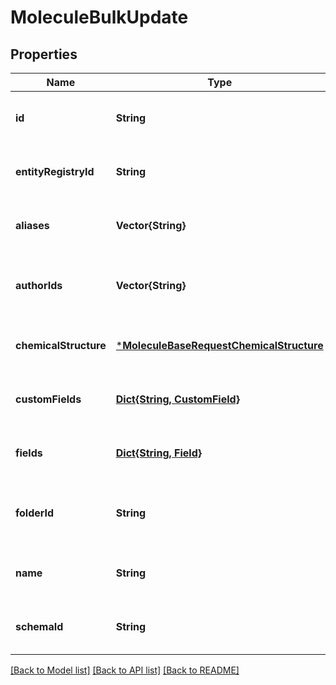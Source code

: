 # MoleculeBulkUpdate


## Properties
Name | Type | Description | Notes
------------ | ------------- | ------------- | -------------
**id** | **String** |  | [optional] [default to nothing]
**entityRegistryId** | **String** |  | [optional] [default to nothing]
**aliases** | **Vector{String}** | Aliases to add to the Molecule. | [optional] [default to nothing]
**authorIds** | **Vector{String}** | IDs of users to set as the Molecule&#39;s authors. | [optional] [default to nothing]
**chemicalStructure** | [***MoleculeBaseRequestChemicalStructure**](MoleculeBaseRequestChemicalStructure.md) |  | [optional] [default to nothing]
**customFields** | [**Dict{String, CustomField}**](CustomField.md) |  | [optional] [default to nothing]
**fields** | [**Dict{String, Field}**](Field.md) |  | [optional] [default to nothing]
**folderId** | **String** | ID of the folder containing the Molecule.  | [optional] [default to nothing]
**name** | **String** | Name of the Molecule.  | [optional] [default to nothing]
**schemaId** | **String** | ID of the Molecule&#39;s schema.  | [optional] [default to nothing]


[[Back to Model list]](../README.md#models) [[Back to API list]](../README.md#api-endpoints) [[Back to README]](../README.md)


